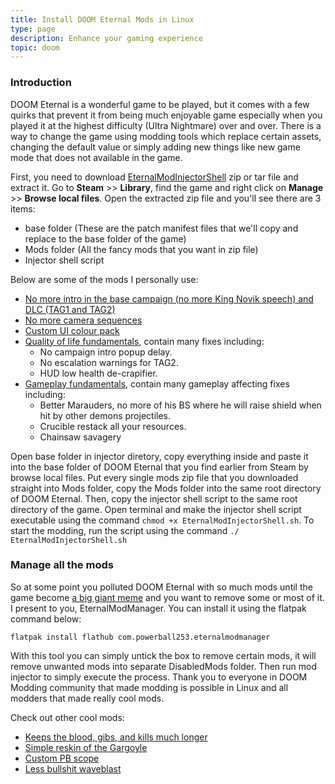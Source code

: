 ```yaml
---
title: Install DOOM Eternal Mods in Linux
type: page
description: Enhance your gaming experience
topic: doom
---
```


### Introduction

DOOM Eternal is a wonderful game to be played, but it comes with a few quirks that prevent it from being much enjoyable game especially when you played it at the highest difficulty (Ultra Nightmare) over and over. There is a way to change the game using modding tools which replace certain assets, changing the default value or simply adding new things like new game mode that does not available in the game.

First, you need to download [EternalModInjectorShell](https://github.com/leveste/EternalBasher/releases/tag/v6.66-rev2.9) zip or tar file and extract it. Go to **Steam** >> **Library**, find the game and right click on **Manage** >> **Browse local files**. Open the extracted zip file and you'll see there are 3 items:
- base folder (These are the patch manifest files that we'll copy and replace to the base folder of the game)
- Mods folder (All the fancy mods that you want in zip file)
- Injector shell script

Below are some of the mods I personally use:
- [No more intro in the base campaign (no more King Novik speech) and DLC (TAG1 and TAG2)](https://www.nexusmods.com/doometernal/mods/97?tab=files&file_id=4523)
- [No more camera sequences](https://www.nexusmods.com/doometernal/mods/97?tab=files&file_id=4526)
- [Custom UI colour pack](https://www.nexusmods.com/doometernal/mods/138?tab=files)
- [Quality of life fundamentals](https://www.nexusmods.com/doometernal/mods/752?tab=files&file_id=5488), contain many fixes including:
     - No campaign intro popup delay.
     - No escalation warnings for TAG2.
     - HUD low health de-crapifier.
- [Gameplay fundamentals](https://www.nexusmods.com/doometernal/mods/752?tab=files&file_id=5502), contain many gameplay affecting fixes including:
     - Better Marauders, no more of his BS where he will raise shield when hit by other demons projectiles.
     - Crucible restack all your resources.
     - Chainsaw savagery

Open base folder in injector diretory, copy everything inside and paste it into the base folder of DOOM Eternal that you find earlier from Steam by browse local files. Put every single mods zip file that you downloaded straight into Mods folder, copy the Mods folder into the same root directory of DOOM Eternal. Then, copy the injector shell script to the same root directory of the game. Open terminal and make the injector shell script executable using the command `chmod +x EternalModInjectorShell.sh`. To start the modding, run the script using the command `./ EternalModInjectorShell.sh`

### Manage all the mods

So at some point you polluted DOOM Eternal with so much mods until the game become [a big giant meme](https://www.youtube.com/watch?v=jqNN1bDlTcM) and you want to remove some or most of it. I present to you, EternalModManager. You can install it using the flatpak command below:

```{sh}
flatpak install flathub com.powerball253.eternalmodmanager
```

With this tool you can simply untick the box to remove certain mods, it will remove unwanted mods into separate DisabledMods folder. Then run mod injector to simply execute the process. Thank you to everyone in DOOM Modding community that made modding is possible in Linux and all modders that made really cool mods.

Check out other cool mods:
- [Keeps the blood, gibs, and kills much longer](https://www.nexusmods.com/doometernal/mods/1)
- [Simple reskin of the Gargoyle](https://www.nexusmods.com/doometernal/mods/354)
- [Custom PB scope](https://www.nexusmods.com/doometernal/mods/205)
- [Less bullshit waveblast](https://www.nexusmods.com/doometernal/mods/142)